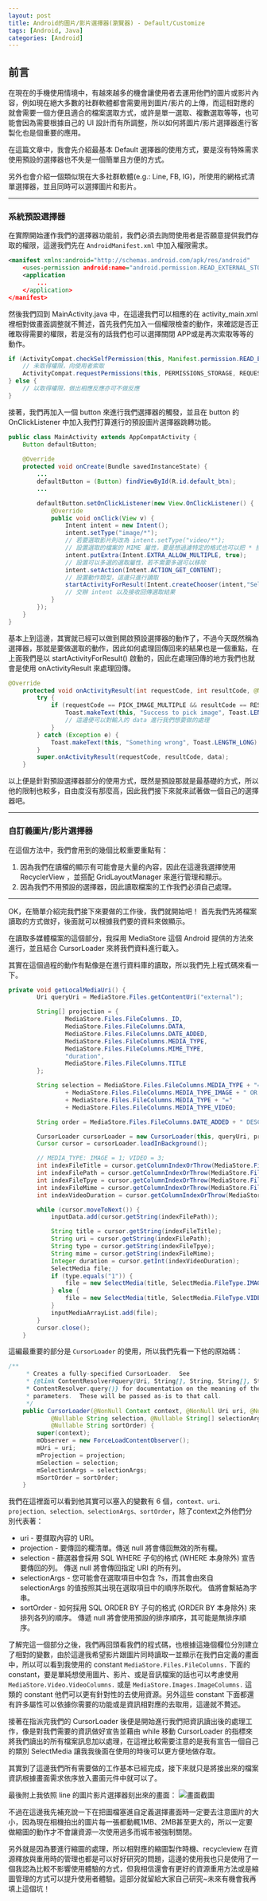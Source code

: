 ```yaml
---
layout: post
title: Android的圖片/影片選擇器(瀏覽器) - Default/Customize
tags: [Android, Java]
categories: [Android]
---
```


## 前言
在現在的手機使用情境中，有越來越多的機會讓使用者去運用他們的圖片或影片內容，例如現在絕大多數的社群軟體都會需要用到圖片/影片的上傳，而這相對應的就會需要一個方便且適合的檔案選取方式，或許是單一選取、複數選取等等，也可能會因為需要根據自己的 UI 設計而有所調整，所以如何將圖片/影片選擇器進行客製化也是個重要的應用。

在這篇文章中，我會先介紹最基本 Default 選擇器的使用方式，要是沒有特殊需求使用預設的選擇器也不失是一個簡單且方便的方式。

另外也會介紹一個類似現在大多社群軟體(e.g.: Line, FB, IG)，所使用的網格式清單選擇器，並且同時可以選擇圖片和影片。

---

### 系統預設選擇器

在實際開始運作我們的選擇器功能前，我們必須去詢問使用者是否願意提供我們存取的權限，這邊我們先在 `AndroidManifest.xml` 中加入權限需求。

``` xml
<manifest xmlns:android="http://schemas.android.com/apk/res/android"
    <uses-permission android:name="android.permission.READ_EXTERNAL_STORAGE"/>
    <application
        ...
    </application>
</manifest>
```

然後我們回到 MainActivity.java 中，在這邊我們可以相應的在 activity_main.xml 裡相對做畫面調整就不贅述，首先我們先加入一個權限檢查的動作，來確認是否正確取得需要的權限，若是沒有的話我們也可以選擇關閉 APP或是再次索取等等的動作。

``` java
if (ActivityCompat.checkSelfPermission(this, Manifest.permission.READ_EXTERNAL_STORAGE) != PackageManager.PERMISSION_GRANTED) {
    // 未取得權限，向使用者索取
    ActivityCompat.requestPermissions(this, PERMISSIONS_STORAGE, REQUEST_EXTERNAL_STORAGE);
} else {
    // 以取得權限，做出相應反應亦可不做反應
}
```

接著，我們再加入一個 button 來進行我們選擇器的觸發，並且在 button 的 OnClickListener 中加入我們打算進行的預設圖片選擇器跳轉功能。

``` java
public class MainActivity extends AppCompatActivity {
    Button defaultButton;
    
    @Override
    protected void onCreate(Bundle savedInstanceState) {
        ...
        defaultButton = (Button) findViewById(R.id.default_btn);
        ...

        defaultButton.setOnClickListener(new View.OnClickListener() {
            @Override
            public void onClick(View v) {
                Intent intent = new Intent();
                intent.setType("image/*");
                // 若要選取影片則改為 intent.setType("video/*");
                // 設置選取的檔案的 MIME 屬性，要是想過濾特定的格式也可以把 * 換成目標檔案格式
                intent.putExtra(Intent.EXTRA_ALLOW_MULTIPLE, true);
                // 設置可以多選的選取屬性，若不需要多選可以移除
                intent.setAction(Intent.ACTION_GET_CONTENT);
                // 設置動作類型，這邊只進行讀取
                startActivityForResult(Intent.createChooser(intent,"Select Picture"), PICK_IMAGE_MULTIPLE);
                // 交辦 intent 以及接收回傳選取結果
            }
        });
    }
}
```

基本上到這邊，其實就已經可以做到開啟預設選擇器的動作了，不過今天既然稱為選擇器，那就是要做選取的動作，因此如何處理回傳回來的結果也是一個重點，在上面我們是以 startActivityForResult() 啟動的，因此在處理回傳的地方我們也就會是使用 onActivityResult 來處理回傳。

``` java
@Override
    protected void onActivityResult(int requestCode, int resultCode, @Nullable Intent data) {
        try {
            if (requestCode == PICK_IMAGE_MULTIPLE && resultCode == RESULT_OK && null != data) {
                Toast.makeText(this, "Success to pick image", Toast.LENGTH_LONG).show();
                // 這邊便可以對輸入的 data 進行我們想要做的處理
            }
        } catch (Exception e) {
            Toast.makeText(this, "Something wrong", Toast.LENGTH_LONG).show();
        }
        super.onActivityResult(requestCode, resultCode, data);
    }
```

以上便是針對預設選擇器部分的使用方式，既然是預設那就是最基礎的方式，所以他的限制也較多，自由度沒有那麼高，因此我們接下來就來試著做一個自己的選擇器吧。

---

### 自訂義圖片/影片選擇器

在這個方法中，我們會用到的幾個比較重要重點有：
1. 因為我們在讀檔的顯示有可能會是大量的內容，因此在這邊我選擇使用 RecyclerView ，並搭配 GridLayoutManager 來進行管理和顯示。
2. 因為我們不用預設的選擇器，因此讀取檔案的工作我們必須自己處理。

---

OK，在簡單介紹完我們接下來要做的工作後，我們就開始吧！
首先我們先將檔案讀取的方式做好，後面就可以根據我們要的資料來做顯示。

在讀取多媒體檔案的這個部分，我採用 MediaStore 這個 Android 提供的方法來進行，並且結合 CursorLoader 來將我們資料進行載入。

其實在這個過程的動作有點像是在進行資料庫的讀取，所以我們先上程式碼來看一下。

``` java
private void getLocalMediaUri() {
        Uri queryUri = MediaStore.Files.getContentUri("external");

        String[] projection = {
                MediaStore.Files.FileColumns._ID,
                MediaStore.Files.FileColumns.DATA,
                MediaStore.Files.FileColumns.DATE_ADDED,
                MediaStore.Files.FileColumns.MEDIA_TYPE,
                MediaStore.Files.FileColumns.MIME_TYPE,
                "duration",
                MediaStore.Files.FileColumns.TITLE
        };

        String selection = MediaStore.Files.FileColumns.MEDIA_TYPE + "="
                + MediaStore.Files.FileColumns.MEDIA_TYPE_IMAGE + " OR "
                + MediaStore.Files.FileColumns.MEDIA_TYPE + "="
                + MediaStore.Files.FileColumns.MEDIA_TYPE_VIDEO;

        String order = MediaStore.Files.FileColumns.DATE_ADDED + " DESC";

        CursorLoader cursorLoader = new CursorLoader(this, queryUri, projection, selection, null, order);
        Cursor cursor = cursorLoader.loadInBackground();

        // MEDIA_TYPE: IMAGE = 1; VIDEO = 3;
        int indexFileTitle = cursor.getColumnIndexOrThrow(MediaStore.Files.FileColumns.TITLE);
        int indexFilePath = cursor.getColumnIndexOrThrow(MediaStore.Files.FileColumns.DATA);
        int indexFileTpye = cursor.getColumnIndexOrThrow(MediaStore.Files.FileColumns.MEDIA_TYPE);
        int indexFileMime = cursor.getColumnIndexOrThrow(MediaStore.Files.FileColumns.MIME_TYPE);
        int indexVideoDuration = cursor.getColumnIndexOrThrow(MediaStore.Files.FileColumns.DURATION);

        while (cursor.moveToNext()) {
            inputData.add(cursor.getString(indexFilePath));

            String title = cursor.getString(indexFileTitle);
            String uri = cursor.getString(indexFilePath);
            String type = cursor.getString(indexFileTpye);
            String mime = cursor.getString(indexFileMime);
            Integer duration = cursor.getInt(indexVideoDuration);
            SelectMedia file;
            if (type.equals("1")) {
                file = new SelectMedia(title, SelectMedia.FileType.IMAGE, uri, mime, null, null);
            } else {
                file = new SelectMedia(title, SelectMedia.FileType.VIDEO, uri, mime, null, duration);
            }
            inputMediaArrayList.add(file);
        }
        cursor.close();
    }
```

這編最重要的部分是 `CursorLoader` 的使用，所以我們先看一下他的原始碼：

``` java
/**
     * Creates a fully-specified CursorLoader.  See
     * {@link ContentResolver#query(Uri, String[], String, String[], String)
     * ContentResolver.query()} for documentation on the meaning of the
     * parameters.  These will be passed as-is to that call.
     */
    public CursorLoader(@NonNull Context context, @NonNull Uri uri, @Nullable String[] projection,
            @Nullable String selection, @Nullable String[] selectionArgs,
            @Nullable String sortOrder) {
        super(context);
        mObserver = new ForceLoadContentObserver();
        mUri = uri;
        mProjection = projection;
        mSelection = selection;
        mSelectionArgs = selectionArgs;
        mSortOrder = sortOrder;
    }
```

我們在這裡面可以看到他其實可以塞入的變數有 6 個，`context、uri、projection、selection、selectionArgs、sortOrder`，除了context之外他們分別代表著：
* uri - 要擷取內容的 URI。
* projection - 要傳回的欄清單。傳送 null 將會傳回無效的所有欄。
* selection - 篩選器會採用 SQL WHERE 子句的格式 (WHERE 本身除外) 宣告要傳回的列。 傳送 null 將會傳回指定 URI 的所有列。
* selectionArgs - 您可能會在選取項目中包含 ?s，而其會由來自 selectionArgs 的值按照其出現在選取項目中的順序所取代。 值將會繫結為字串。
* sortOrder - 如何採用 SQL ORDER BY 子句的格式 (ORDER BY 本身除外) 來排列各列的順序。 傳遞 null 將會使用預設的排序順序，其可能是無排序順序。

了解完這一個部分之後，我們再回頭看我們的程式碼，也根據這幾個欄位分別建立了相對的變數，由於這邊我希望影片跟圖片同時讀取一並顯示在我們自定義的畫面中，所以可以看到我使用的 constant `MediaStore.Files.FileColumns.` 下面的 constant，要是單純想使用圖片、影片、或是音訊檔案的話也可以考慮使用 `MediaStore.Video.VideoColumns.` 或是 `MediaStore.Images.ImageColumns.` 這類的 constant 他們可以更有針對性的去使用資源。另外這些 constant 下面都還有許多屬性可以依據你需要的功能或是資訊相對應的去取用，這邊就不贅述。

接著在指派完我們的 CursorLoader 後便是開始進行我們把資訊讀出後的處理工作，像是對我們需要的資訊做好宣告並藉由 while 移動 CursorLoader 的指標來將我們讀出的所有檔案訊息加以處理，在這裡比較需要注意的是我有宣告一個自己的類別 SelectMedia 讓我我後面在使用的時後可以更方便地做存取。

其實到了這邊我們所有需要做的工作基本已經完成，接下來就只是將接出來的檔案資訊根據畫面需求依序放入畫面元件中就可以了。

最後附上我依照 line 的圖片影片選擇器刻出來的畫面：
![畫面截圖](https://ithelp.ithome.com.tw/upload/images/20200513/20125739vWXMz24qGy.png)

不過在這邊我先補充說一下在把圖檔塞進自定義選擇畫面時一定要去注意圖片的大小，因為現在相機拍出的圖片每一張都動輒1MB、2MB甚至更大的，所以一定要做縮圖的動作才不會讓資源一次使用過多而城市被強制關閉。

另外就是因為要進行縮圖的處理，所以相對應的縮圖製作時機、recycleview 在資源釋放與重用時的管理也都是可以好好研究的問題，這邊的使用我也只是使用了一個我認為比較不影響使用體驗的方式，但我相信還會有更好的資源重用方法或是縮圖管理的方式可以提升使用者體驗。這部分就留給大家自己研究~未來有機會我再填上這個坑！
